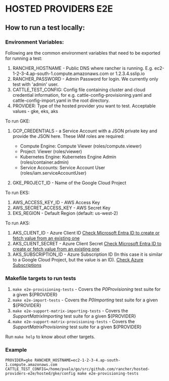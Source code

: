 # HOSTED PROVIDERS E2E

## How to run a test locally:

### Environment Variables:
Following are the common environment variables that need to be exported for running a test:
1. RANCHER_HOSTNAME - Public DNS where rancher is running. E.g. ec2-1-2-3-4.ap-south-1.compute.amazonaws.com or 1.2.3.4.sslip.io
2. RANCHER_PASSWORD - Admin Password for login. We currently only test with 'admin' user.
3. CATTLE_TEST_CONFIG: Config file containing cluster and cloud credential information, for e.g. cattle-config-provisioning.yaml and cattle-config-import.yaml in the root directory.
4. PROVIDER: Type of the hosted provider you want to test. Acceptable values - gke, eks, aks

To run GKE:
1. GCP_CREDENTIALS - a Service Account with a JSON private key and provide the JSON here. These IAM roles are required:
   - Compute Engine: Compute Viewer (roles/compute.viewer)
   - Project: Viewer (roles/viewer)
   - Kubernetes Engine: Kubernetes Engine Admin (roles/container.admin)
   - Service Accounts: Service Account User (roles/iam.serviceAccountUser)

2. GKE_PROJECT_ID - Name of the Google Cloud Project

To run EKS:
1. AWS_ACCESS_KEY_ID - AWS Access Key
2. AWS_SECRET_ACCESS_KEY - AWS Secret Key
3. EKS_REGION - Default Region (default: us-west-2)

To run AKS:
1. AKS_CLIENT_ID - Azure Client ID [Check Microsoft Entra ID to create or fetch value from an existing one](https://learn.microsoft.com/en-us/entra/identity-platform/howto-create-service-principal-portal)
2. AKS_CLIENT_SECRET - Azure Client Secret [Check Microsoft Entra ID to create or fetch value from an existing one](https://learn.microsoft.com/en-us/entra/identity-platform/howto-create-service-principal-portal)
3. AKS_SUBSCRIPTION_ID - Azure Subscription ID (In this case it is similar to a Google Cloud Project, but the value is an ID). [Check Azure Subscriptions](https://learn.microsoft.com/en-us/microsoft-365/enterprise/subscriptions-licenses-accounts-and-tenants-for-microsoft-cloud-offerings?view=o365-worldwide#subscriptions)



### Makefile targets to run tests
1. `make e2e-provisioning-tests` - Covers the _P0Provisioning_ test suite for a given ${PROVIDER}
2. `make e2e-import-tests` - Covers the _P0Importing_ test suite for a given ${PROVIDER}
3. `make e2e-support-matrix-importing-tests` - Covers the _SupportMatrixImporting_ test suite for a given ${PROVIDER}
4. `make e2e-support-matrix-provisioning-tests` - Covers the _SupportMatrixProvisioning_ test suite for a given ${PROVIDER}

Run `make help` to know about other targets.

### Example
```shell
PROVIDER=gke RANCHER_HOSTNAME=ec2-1-2-3-4.ap-south-1.compute.amazonaws.com CATTLE_TEST_CONFIG=/home/pvala/go/src/github.com/rancher/hosted-providers-e2e/hosted/gke/config make e2e-provisioning-tests
```
